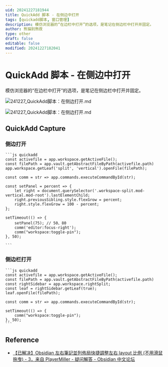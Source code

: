 ```yaml
---
uid: 20241227181944
title: QuickAdd 脚本 - 在侧边中打开
tags: [quickadd脚本, 窗口管理]
description: 模仿浏览器的“在边栏中打开”的选项，是笔记在侧边栏中打开并固定。
author: 熊猫别熬夜
type: other
draft: false
editable: false
modified: 20241227182041
---
```


# QuickAdd 脚本 - 在侧边中打开

模仿浏览器的“在边栏中打开”的选项，是笔记在侧边栏中打开并固定。

![241227_QuickAdd脚本：在侧边打开.md](https://cdn.pkmer.cn/images/202412271819910.png!pkmer)

![241227_QuickAdd脚本：在侧边打开.md](https://cdn.pkmer.cn/images/202412271819700.gif)

## QuickAdd Capture

### 侧边打开

````
```js quickadd
const activefile = app.workspace.getActiveFile();
const filePath = app.vault.getAbstractFileByPath(activefile.path)
app.workspace.getLeaf('split', 'vertical').openFile(filePath);

const comm = str => app.commands.executeCommandById(str);

const setPanel = percent => {
    let right = document.querySelector('.workspace-split.mod-vertical.mod-root').lastElementChild;
    right.previousSibling.style.flexGrow = percent;
    right.style.flexGrow = 100 - percent;
};

setTimeout(() => {
    setPanel(75); // 50、80
    comm('editor:focus-right');
    comm("workspace:toggle-pin");
}, 50);

```
````

### 侧边栏打开

````
```js quickadd
const activefile = app.workspace.getActiveFile();
const filePath = app.vault.getAbstractFileByPath(activefile.path)
const rightSidebar = app.workspace.rightSplit;
const leaf = rightSidebar.getLeaf(true);
leaf.openFile(filePath);

const comm = str => app.commands.executeCommandById(str);

setTimeout(() => {
    comm("workspace:toggle-pin");
}, 50);
```
````

## Reference

- [【已解决】Obsidian 左右筆記並列佈局快捷調整左右 layout 比例 (不用滑鼠拖曳) - 3，来自 PlayerMiller - 疑问解答 - Obsidian 中文论坛](https://forum-zh.obsidian.md/t/topic/31477/3)
